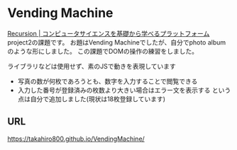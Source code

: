 # Vending Machine
[Recursion | コンピュータサイエンスを基礎から学べるプラットフォーム](https://recursionist.io/)
project2の課題です。
お題はVending Machineでしたが、自分でphoto albumのような形にしました。
この課題でDOMの操作の練習をしました。

ライブラリなどは使用せず、素のJSで動きを表現しています

- 写真の数が何枚であろうとも、数字を入力することで閲覧できる
- 入力した番号が登録済みの枚数より大きい場合はエラー文を表示する
という点は自分で追加しました(現状は18枚登録しています)

## URL
https://takahiro800.github.io/VendingMachine/